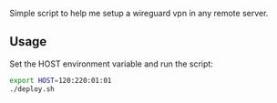 Simple script to help me setup a wireguard vpn in any remote server.

## Usage
Set the HOST environment variable and run the script:

```bash
export HOST=120:220:01:01
./deploy.sh
```
